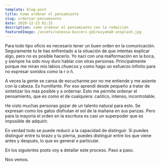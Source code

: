 ```yaml
---
template: blog-post
title: Como ordenar el pensamiento
slug: ordernar-pensamiento
date: 2020-12-23 01:31
description: como ordenar el pensamiento con la redacción
featuredImage: /assets/vanessa-bucceri-gdirwiyama8-unsplash.jpg
---
```

Para todo tipo oficio es necesario tener un buen orden en la comunicación. Seguramente tu te has enfrentado a la situación de que intentas explicar algo, pero no es posible hacerlo. Yo nací con una malformación en la boca, y siempre ha sido muy duro hablar con otras personas. Principalmente porque me miran mis labios chuecos y como hago un esfuerzo infinito para no expresar sonidos como la r o ñ. 

A veces la gente se cansa de escucharme por no me entiende y me asiente con la cabeza. Es humillante. Por eso aprendí desde pequeño a tratar de sintetizar los más posible y a ordernar. Esto me permite ordenar el pensamiento, que es como el de cualquiera: caótico, intenso, incontrolable. 

He visto muchas personas gozar de un talento natural para esto. Se expresan como los gatos disfrutan el sol de la mañana en sus panzas. Pero para la mayoría el orden en la escritura es casi un superpoder que es imposible de adquirir. 

En verdad todo se puede reducir a la capacidad de distinguir. Si puedes distinguir entre tu brazo y tu pierna, puedes distinguir entre los que viene antes y después, lo que es general o particular. 

En los siguientes posts voy a detallar este proceso. Paso a paso. 

Nos vemos.